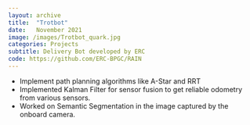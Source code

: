 ```yaml
---
layout: archive
title:  "Trotbot"
date:   November 2021
image: /images/Trotbot_quark.jpg
categories: Projects
subtitle: Delivery Bot developed by ERC
code: https://github.com/ERC-BPGC/RAIN
---
```


* Implement path planning algorithms like A-Star and RRT
* Implemented Kalman Filter for sensor fusion to get reliable odometry from various sensors.
* Worked on Semantic Segmentation in the image captured by the onboard camera.

<blockquote>
  <p>
  </p>
</blockquote>
